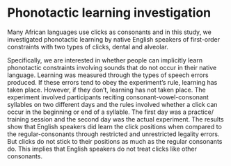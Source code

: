 # Phonotactic learning investigation

Many African languages use clicks as consonants and in this study, we investigated phonotactic learning by native English speakers of first-order constraints with two types of clicks, dental and alveolar. 

Specifically, we are interested in whether people can implicitly learn phonotactic constraints involving sounds that do not occur in their native language. Learning was measured through the types of speech errors produced. If these errors tend to obey the experiment’s rule, learning has taken place. However, if they don’t, learning has not taken place. The experiment involved participants reciting consonant-vowel-consonant syllables on two different days and the rules involved whether a click can occur in the beginning or end of a syllable. The first day was a practice/ training session and the second day was the actual experiment. The results show that English speakers did learn the click positions when compared to the regular-consonants through restricted and unrestricted legality errors. But clicks do not stick to their positions as much as the regular consonants do. This implies that English speakers do not treat clicks like other consonants.
